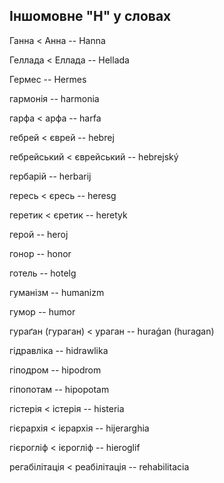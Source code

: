 ## Іншомовне "H" у словах
Ганна < Анна -- Hanna

Геллада < Еллада -- Hellada

Гермес -- Hermes

гармонія -- harmonia

гарфа < арфа -- harfa

гебрей < єврей -- hebrej

гебрейський < єврейський -- hebrejský

гербарій -- herbarij

гересь < єресь -- heresg

геретик < єретик -- heretyk

герой -- heroj

гонор -- honor

готель -- hotelg

гуманізм -- humanizm

гумор -- humor

гураґан (гураган) < ураган -- huraǵan (huragan)

гідравліка -- hidrawlika

гіподром -- hipodrom

гіпопотам -- hipopotam

гістерія < істерія -- histeria

гієрархія < ієрархія -- hijerarghia

гієрогліф < ієрогліф -- hieroglif

регабілітація < реабілітація -- rehabilitacia
